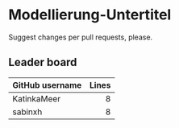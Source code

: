 # Modellierung-Untertitel

Suggest changes per pull requests, please.

## Leader board

| GitHub username | Lines |
| :-- | --: |
| KatinkaMeer | 8 |
| sabinxh | 8 |
